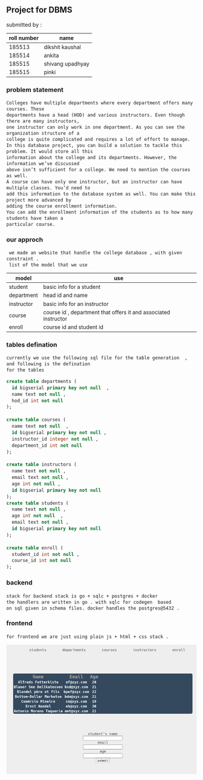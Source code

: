 
## Project for DBMS

submitted by : 

| roll number | name | 
|-------------|------|
|  185513     | dikshit kaushal |
|  185514     | ankita  |
|  185515     | shivang upadhyay |
|  185515     | pinki |


### problem statement

```
Colleges have multiple departments where every department offers many courses. These
departments have a head (HOD) and various instructors. Even though there are many instructors,
one instructor can only work in one department. As you can see the organization structure of a
college is quite complicated and requires a lot of effort to manage.
In this database project, you can build a solution to tackle this problem. It would store all this
information about the college and its departments. However, the information we’ve discussed
above isn’t sufficient for a college. We need to mention the courses as well.
A course can have only one instructor, but an instructor can have multiple classes. You’d need to
add this information to the database system as well. You can make this project more advanced by
adding the course enrollment information.
You can add the enrollment information of the students as to how many students have taken a
particular course.
```


### our approch 

```
 we made an website that handle the college database , with given constraint . 
 list of the model that we use 
```

| model | use | 
|-------|-----|
| student | basic info for a student | 
| department |  head id and name | 
| instructor |  basic info for an instructor | 
| course |  course id  , department that offers it and associated instructor  | 
| enroll |  course id and student id  |



### tables defination

``` 
currently we use the following sql file for the table generation  , and following is the defination 
for the tables 
```
```sql
create table departments (
  id bigserial primary key not null  ,
  name text not null ,
  hod_id int not null 
);

create table courses (
  name text not null  ,
  id bigserial primary key not null , 
  instructor_id integer not null ,
  department_id int not null 
);

create table instructors (
  name text not null , 
  email text not null , 
  age int not null , 
  id bigserial primary key not null 
);
create table students (
  name text not null , 
  age int not null  , 
  email text not null , 
  id bigserial primary key not null 
);

create table enroll (
  student_id int not null , 
  course_id int not null 
);


```

### backend 

``` 
stack for backend stack is go + sqlc + postgres + docker 
the handlers are written in go . with sqlc for codegen  based 
on sql given in schema files. docker handles the postgres@5432 . 
```

###  frontend 

```
for frontend we are just using plain js + html + css stack .
```
![photo](./img.png)


